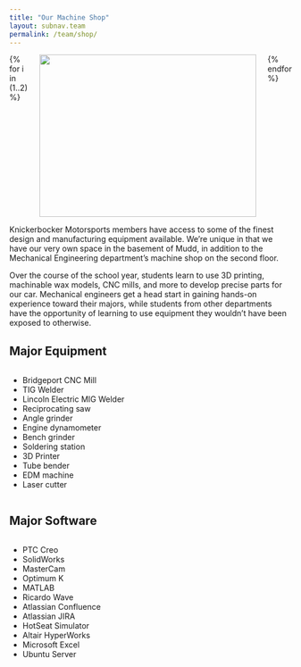 ```yaml
---
title: "Our Machine Shop"
layout: subnav.team
permalink: /team/shop/
---
```


<div class="columns">
  {% for i in (1..2) %}
  <img src="{{ site.baseurl }}{{ site.assets }}/team/shop-{{ i }}.jpg" width="388" height="291">
  {% endfor %}
</div>

Knickerbocker Motorsports members have access to some of the finest design and manufacturing equipment available. We’re unique in that we have our very own space in the basement of Mudd, in addition to the Mechanical Engineering department’s machine shop on the second floor.

Over the course of the school year, students learn to use 3D printing, machinable wax models, CNC mills, and more to develop precise parts for our car. Mechanical engineers get a head start in gaining hands-on experience toward their majors, while students from other departments have the opportunity of learning to use equipment they wouldn’t have been exposed to otherwise.

## Major Equipment

<div class="columns">
  <ul>
    <li>Bridgeport CNC Mill</li>
    <li>TIG Welder</li>
    <li>Lincoln Electric MIG Welder</li>
    <li>Reciprocating saw</li>
    <li>Angle grinder</li>
    <li>Engine dynamometer</li>
    <li>Bench grinder</li>
    <li>Soldering station</li>
    <li>3D Printer</li>
    <li>Tube bender</li>
    <li>EDM machine</li>
    <li>Laser cutter</li>
  </ul>
</div>

## Major Software

<div class="columns">
  <ul>
    <li>PTC Creo</li>
    <li>SolidWorks</li>
    <li>MasterCam</li>
    <li>Optimum K</li>
    <li>MATLAB</li>
    <li>Ricardo Wave</li>
    <li>Atlassian Confluence</li>
    <li>Atlassian JIRA</li>
    <li>HotSeat Simulator</li>
    <li>Altair HyperWorks</li>
    <li>Microsoft Excel</li>
    <li>Ubuntu Server</li>
  </ul>
</div>
